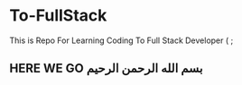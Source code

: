 # To-FullStack
This is Repo For Learning Coding To Full Stack Developer ( ;
## HERE WE GO  بسم الله الرحمن الرحيم
